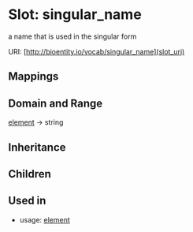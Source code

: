 # Slot: singular_name


a name that is used in the singular form

URI: [http://bioentity.io/vocab/singular_name](slot_uri)
## Mappings

## Domain and Range

[element](Element.md) -> string
## Inheritance

## Children

## Used in

 *  usage: [element](Element.md)
